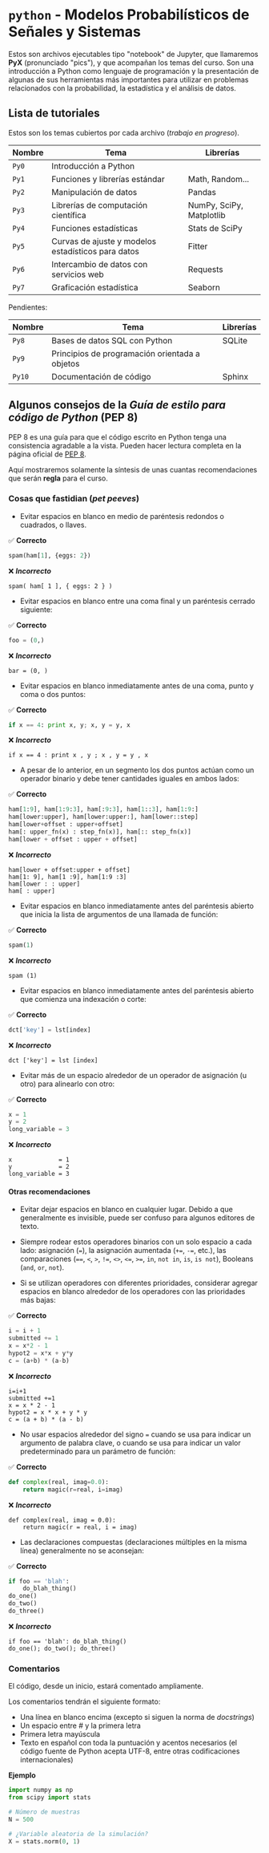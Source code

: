 # `python` - Modelos Probabilísticos de Señales y Sistemas

Estos son archivos ejecutables tipo "notebook" de Jupyter, que llamaremos **PyX** (pronunciado "pics"), y que acompañan los temas del curso. Son una introducción a Python como lenguaje de programación y la presentación de algunas de sus herramientas más importantes para utilizar en problemas relacionados con la probabilidad, la estadística y el análisis de datos.

## Lista de tutoriales

Estos son los temas cubiertos por cada archivo (*trabajo en progreso*).

| Nombre | Tema | Librerías |
| ------ | ---- | ---- |
| `Py0`  | Introducción a Python |  |
| `Py1`  | Funciones y librerías estándar | Math, Random... |
| `Py2`  | Manipulación de datos  | Pandas |
| `Py3`  | Librerías de computación científica | NumPy, SciPy, Matplotlib |
| `Py4`  | Funciones estadísticas | Stats de SciPy |
| `Py5`  | Curvas de ajuste y modelos estadísticos para datos | Fitter |
| `Py6`  | Intercambio de datos con servicios web | Requests |
| `Py7`  | Graficación estadística  | Seaborn |

Pendientes:

| Nombre | Tema | Librerías |
| ------ | ---- | ---- |
| `Py8`  | Bases de datos SQL con Python | SQLite |
| `Py9`  | Principios de programación orientada a objetos |  |
| `Py10` | Documentación de código | Sphinx |

## Algunos consejos de la *Guía de estilo para código de Python* (PEP 8)

PEP 8 es una guía para que el código escrito en Python tenga una consistencia agradable a la vista. Pueden hacer lectura completa en la página oficial de [PEP 8](https://www.python.org/dev/peps/pep-0008/).

Aquí mostraremos solamente la síntesis de unas cuantas recomendaciones que serán **regla** para el curso.

### Cosas que fastidian (*pet peeves*)

* Evitar espacios en blanco en medio de paréntesis redondos o cuadrados, o llaves.

:white_check_mark: **Correcto**
```python
spam(ham[1], {eggs: 2})
```
:x: ***Incorrecto***
```
spam( ham[ 1 ], { eggs: 2 } )
```

* Evitar espacios en blanco entre una coma final y un paréntesis cerrado siguiente:

:white_check_mark: **Correcto**
```python
foo = (0,)
```
:x: ***Incorrecto***
```
bar = (0, )
```

* Evitar espacios en blanco inmediatamente antes de una coma, punto y coma o dos puntos:

:white_check_mark: **Correcto**
```python
if x == 4: print x, y; x, y = y, x
```
:x: ***Incorrecto***
```
if x == 4 : print x , y ; x , y = y , x
```

* A pesar de lo anterior, en un segmento los dos puntos actúan como un operador binario y debe tener cantidades iguales en ambos lados:

:white_check_mark: **Correcto**
```python
ham[1:9], ham[1:9:3], ham[:9:3], ham[1::3], ham[1:9:]
ham[lower:upper], ham[lower:upper:], ham[lower::step]
ham[lower+offset : upper+offset]
ham[: upper_fn(x) : step_fn(x)], ham[:: step_fn(x)]
ham[lower + offset : upper + offset]
```
:x: ***Incorrecto***
```
ham[lower + offset:upper + offset]
ham[1: 9], ham[1 :9], ham[1:9 :3]
ham[lower : : upper]
ham[ : upper]
```

* Evitar espacios en blanco inmediatamente antes del paréntesis abierto que inicia la lista de argumentos de una llamada de función:

:white_check_mark: **Correcto**
```python
spam(1)
```
:x: ***Incorrecto***
```
spam (1)
```

* Evitar espacios en blanco inmediatamente antes del paréntesis abierto que comienza una indexación o corte:

:white_check_mark: **Correcto**
```python
dct['key'] = lst[index]
```
:x: ***Incorrecto***
```
dct ['key'] = lst [index]
```

* Evitar más de un espacio alrededor de un operador de asignación (u otro) para alinearlo con otro:

:white_check_mark: **Correcto**
```python
x = 1
y = 2
long_variable = 3
```
:x: ***Incorrecto***
```
x             = 1
y             = 2
long_variable = 3
```

#### Otras recomendaciones

* Evitar dejar espacios en blanco en cualquier lugar. Debido a que generalmente es invisible, puede ser confuso para algunos editores de texto.

* Siempre rodear estos operadores binarios con un solo espacio a cada lado: asignación (`=`), la asignación aumentada (`+=`, `-=`, etc.), las comparaciones (`==`, `<`, `>`, `!=`, `<>`, `<=`, `>=`, `in`, `not in`, `is`, `is not`), Booleans (`and`, `or`, `not`).

* Si se utilizan operadores con diferentes prioridades, considerar agregar espacios en blanco alrededor de los operadores con las prioridades más bajas:

:white_check_mark: **Correcto**
```python
i = i + 1
submitted += 1
x = x*2 - 1
hypot2 = x*x + y*y
c = (a+b) * (a-b)
```
:x: ***Incorrecto***
```
i=i+1
submitted +=1
x = x * 2 - 1
hypot2 = x * x + y * y
c = (a + b) * (a - b)
```

* No usar espacios alrededor del signo `=` cuando se usa para indicar un argumento de palabra clave, o cuando se usa para indicar un valor predeterminado para un parámetro de función:

:white_check_mark: **Correcto**
```python
def complex(real, imag=0.0):
    return magic(r=real, i=imag)
```
:x: ***Incorrecto***
```
def complex(real, imag = 0.0):
    return magic(r = real, i = imag)
```

* Las declaraciones compuestas (declaraciones múltiples en la misma línea) generalmente no se aconsejan:

:white_check_mark: **Correcto**
```python
if foo == 'blah':
    do_blah_thing()
do_one()
do_two()
do_three()
```
:x: ***Incorrecto***
```
if foo == 'blah': do_blah_thing()
do_one(); do_two(); do_three()
```

### Comentarios

El código, desde un inicio, estará comentado ampliamente.

Los comentarios tendrán el siguiente formato:

* Una línea en blanco encima (excepto si siguen la norma de *docstrings*)
* Un espacio entre \# y la primera letra
* Primera letra mayúscula
* Texto en español con toda la puntuación y acentos necesarios (el código fuente de Python acepta UTF-8, entre otras codificaciones internacionales)

**Ejemplo**

```python
import numpy as np
from scipy import stats

# Número de muestras
N = 500

# ¿Variable aleatoria de la simulación?
X = stats.norm(0, 1)
```
